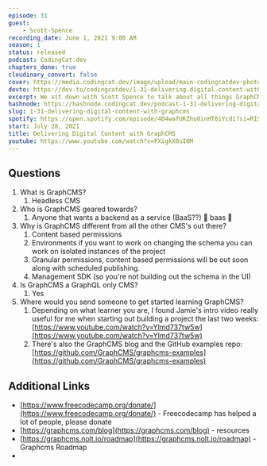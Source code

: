 ```yaml
---
episode: 31
guest: 
    - Scott-Spence
recording_date: June 1, 2021 9:00 AM
season: 1
status: released
podcast: CodingCat.dev
chapters_done: true
cloudinary_convert: false
cover: https://media.codingcat.dev/image/upload/main-codingcatdev-photo/u8at848k5o9mdgnpxv5k.png
devto: https://dev.to/codingcatdev/1-31-delivering-digital-content-with-graphcms-31c2
excerpt: We sit down with Scott Spence to talk about all things GraphCMS related. Why the decision was to go with a GraphQL only backend as a service.
hashnode: https://hashnode.codingcat.dev/podcast-1-31-delivering-digital-content-with-graphcms
slug: 1-31-delivering-digital-content-with-graphcms
spotify: https://open.spotify.com/episode/404wafUKZho8inHT6iYcdi?si=RISdrE90Qf-EXOk4znmkHQ
start: July 28, 2021
title: Delivering Digital Content with GraphCMS
youtube: https://www.youtube.com/watch?v=FXigkX0uI0M
---
```

## Questions

1. What is GraphCMS?
    1. Headless CMS
2. Who is GraphCMS geared towards?
    1. Anyone that wants a backend as a service (BaaS??) 🤣 baas 🐑
3. Why is GraphCMS different from all the other CMS's out there?
    1. Content based permissions
    2. Environments if you want to work on changing the schema you can work on isolated instances of the project
    3. Granular permissions, content based permissions will be out soon along with scheduled publishing.
    4. Management SDK (so you're not building out the schema in the UI)
4. Is GraphCMS a GraphQL only CMS?
    1. Yes
5. Where would you send someone to get started learning GraphCMS?
    1. Depending on what learner you are, I found Jamie's intro video really useful for me when starting out building a project the last two weeks: [https://www.youtube.com/watch?v=Ylmd737tw5w](https://www.youtube.com/watch?v=Ylmd737tw5w)
    2. There's also the GraphCMS blog and the GitHub examples repo: [https://github.com/GraphCMS/graphcms-examples](https://github.com/GraphCMS/graphcms-examples)

## Additional Links

- [https://www.freecodecamp.org/donate/](https://www.freecodecamp.org/donate/) - Freecodecamp has helped a lot of people, please donate
- [https://graphcms.com/blog](https://graphcms.com/blog) - resources
- [https://graphcms.nolt.io/roadmap](https://graphcms.nolt.io/roadmap) - Graphcms Roadmap
-